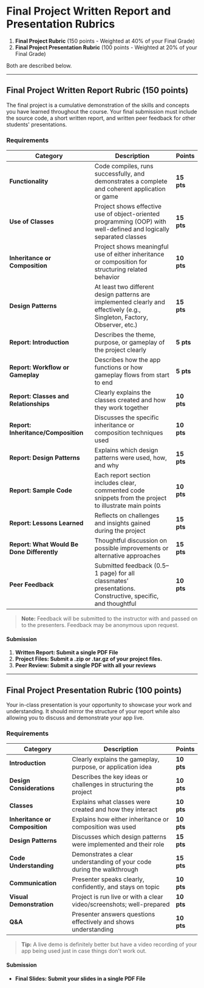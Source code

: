 # Final Project Written Report and Presentation Rubrics 

1. **Final Project Rubric** (150 points - Weighted at 40% of your Final Grade)  
2. **Final Project Presentation Rubric** (100 points - Weighted at 20% of your Final Grade)

Both are described below.

---

## Final Project Written Report Rubric (150 points)

The final project is a cumulative demonstration of the skills and concepts you have learned throughout the course. Your final submission must include the source code, a short written report, and written peer feedback for other students' presentations.

###  Requirements

| Category | Description | Points |
|---------|-------------|--------|
| **Functionality** | Code compiles, runs successfully, and demonstrates a complete and coherent application or game | **15 pts** |
| **Use of Classes** | Project shows effective use of object-oriented programming (OOP) with well-defined and logically separated classes | **15 pts** |
| **Inheritance or Composition** | Project shows meaningful use of either inheritance or composition for structuring related behavior | **10 pts** |
| **Design Patterns** | At least two different design patterns are implemented clearly and effectively (e.g., Singleton, Factory, Observer, etc.) | **15 pts** |
| **Report: Introduction** | Describes the theme, purpose, or gameplay of the project clearly | **5 pts** |
| **Report: Workflow or Gameplay** | Describes how the app functions or how gameplay flows from start to end | **5 pts** |
| **Report: Classes and Relationships** | Clearly explains the classes created and how they work together | **10 pts** |
| **Report: Inheritance/Composition** | Discusses the specific inheritance or composition techniques used | **10 pts** |
| **Report: Design Patterns** | Explains which design patterns were used, how, and why | **15 pts** |
| **Report: Sample Code** | Each report section includes clear, commented code snippets from the project to illustrate main points | **10 pts** |
| **Report: Lessons Learned** | Reflects on challenges and insights gained during the project | **15 pts** |
| **Report: What Would Be Done Differently** | Thoughtful discussion on possible improvements or alternative approaches | **15 pts** |
| **Peer Feedback** | Submitted feedback (0.5–1 page) for all classmates’ presentations. Constructive, specific, and thoughtful | **10 pts** |

> **Note:** Feedback will be submitted to the instructor with  and passed on to the presenters. Feedback may be anonymous upon request.
#### Submission

1. **Written Report: Submit a single PDF File**
2. **Project Files: Submit a .zip or .tar.gz of your project files.**
3. **Peer Review: Submit a single PDF with all your reviews**

---

## Final Project Presentation Rubric (100 points)

Your in-class presentation is your opportunity to showcase your work and understanding. It should mirror the structure of your report while also allowing you to discuss and demonstrate your app live.

###  Requirements

| Category | Description | Points |
|---------|-------------|--------|
| **Introduction** | Clearly explains the gameplay, purpose, or application idea | **10 pts** |
| **Design Considerations** | Describes the key ideas or challenges in structuring the project | **10 pts** |
| **Classes** | Explains what classes were created and how they interact | **10 pts** |
| **Inheritance or Composition** | Explains how either inheritance or composition was used | **10 pts** |
| **Design Patterns** | Discusses which design patterns were implemented and their role | **15 pts** |
| **Code Understanding** | Demonstrates a clear understanding of your code during the walkthrough | **15 pts** |
| **Communication** | Presenter speaks clearly, confidently, and stays on topic | **10 pts** |
| **Visual Demonstration** | Project is run live or with a clear video/screenshots; well-prepared | **10 pts** |
| **Q&A** | Presenter answers questions effectively and shows understanding | **10 pts** |

> **Tip:** A live demo is definitely better but have a video recording of your app being used just in case things don't work out.
#### Submission
- **Final Slides: Submit your slides in a single PDF File**


